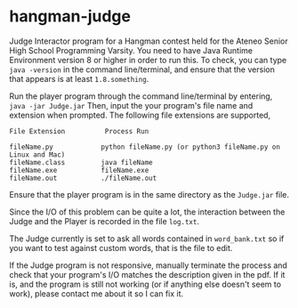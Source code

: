 # hangman-judge

Judge Interactor program for a Hangman contest held for the Ateneo Senior High School Programming Varsity.  You need to have Java Runtime Environment version 8 or higher in order to run this.  To check, you can type `java -version` in the command line/terminal, and ensure that the version that appears is at least `1.8.something`.

Run the player program through the command line/terminal by entering, `java -jar Judge.jar`
Then, input the your program's file name and extension when prompted.  The following file extensions are supported,

    File Extension          Process Run
    
    fileName.py            python fileName.py (or python3 fileName.py on Linux and Mac)
    fileName.class         java fileName
    fileName.exe           fileName.exe
    fileName.out           ./fileName.out
    
Ensure that the player program is in the same directory as the `Judge.jar` file.

Since the I/O of this problem can be quite a lot, the interaction between the Judge and the Player is recorded in the file `log.txt`.

The Judge currently is set to ask all words contained in `word_bank.txt` so if you want to test against custom words, that is the file to edit.

If the Judge program is not responsive, manually terminate the process and check that your program's I/O matches the description given in the pdf.  If it is, and the program is still not working (or if anything else doesn't seem to work), please contact me about it so I can fix it.
